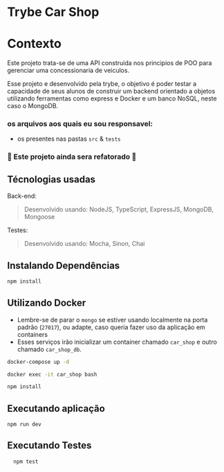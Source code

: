 # Trybe Car Shop

# Contexto
Este projeto trata-se de uma API construida nos principios de POO para gerenciar uma concessionaria de veiculos.

Esse projeto e desenvolvido pela trybe, o objetivo é poder testar a capacidade de seus alunos de construir um backend orientado a objetos utilizando ferramentas como express e Docker e um banco NoSQL, neste caso o MongoDB.

### os arquivos aos quais eu sou responsavel:
* os presentes nas pastas `src` & `tests`

### :construction: Este projeto ainda sera refatorado :construction:

## Técnologias usadas
Back-end:
> Desenvolvido usando: NodeJS, TypeScript, ExpressJS, MongoDB, Mongoose

Testes:
> Desenvolvido usando: Mocha, Sinon, Chai


## Instalando Dependências

```bash
npm install
``` 

## Utilizando Docker
  - Lembre-se de parar o `mongo` se estiver usando localmente na porta padrão (`27017`), ou adapte, caso queria fazer uso da aplicação em containers
  - Esses serviços irão inicializar um container chamado `car_shop` e outro chamado `car_shop_db`.
```bash
docker-compose up -d
``` 
```bash
docker exec -it car_shop bash
``` 
```bash
npm install
``` 
## Executando aplicação

  ```
  npm run dev
  ```


## Executando Testes

  ```
    npm test
  ```
